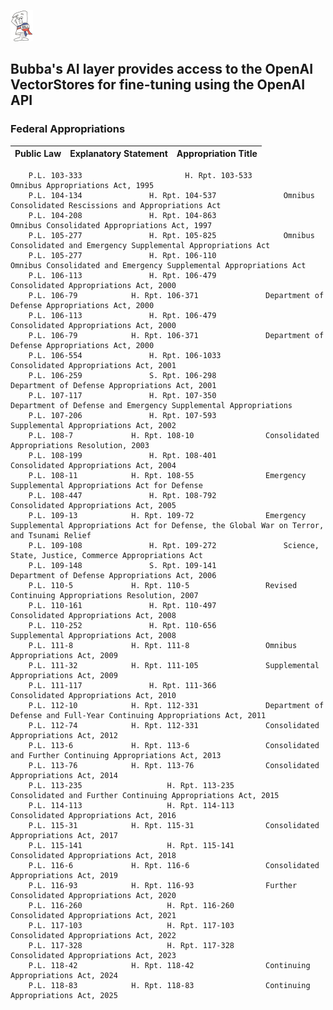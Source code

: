 ![](https://github.com/is-leeroy-jenkins/Bubba/blob/master/Resources/Assets/GitHubImages/Appropriation.png)



## Bubba's AI layer provides access to the OpenAI VectorStores for fine-tuning using the OpenAI API

### Federal Appropriations


|               Public Law                     |           Explanatory Statement       |	  	Appropriation Title			                                                  |   
| -------------------------------------------- | --------------------------------------|----------------------------------------------------------------------------------------------------------|
		P.L. 103-333	                   H. Rpt. 103-533 	                         Omnibus Appropriations Act, 1995
        P.L. 104-134			   H. Rpt. 104-537				 Omnibus Consolidated Rescissions and Appropriations Act
		P.L. 104-208			   H. Rpt. 104-863 			         Omnibus Consolidated Appropriations Act, 1997
		P.L. 105-277			   H. Rpt. 105-825				 Omnibus Consolidated and Emergency Supplemental Appropriations Act
		P.L. 105-277 			   H. Rpt. 106-110 			         Omnibus Consolidated and Emergency Supplemental Appropriations Act
		P.L. 106-113			   H. Rpt. 106-479 			         Consolidated Appropriations Act, 2000
		P.L. 106-79			   H. Rpt. 106-371				 Department of Defense Appropriations Act, 2000
		P.L. 106-113			   H. Rpt. 106-479				 Consolidated Appropriations Act, 2000
		P.L. 106-79			   H. Rpt. 106-371				 Department of Defense Appropriations Act, 2000
		P.L. 106-554			   H. Rpt. 106-1033			         Consolidated Appropriations Act, 2001
		P.L. 106-259			   S. Rpt. 106-298				 Department of Defense Appropriations Act, 2001
		P.L. 107-117			   H. Rpt. 107-350				 Department of Defense and Emergency Supplemental Appropriations
		P.L. 107-206			   H. Rpt. 107-593				 Supplemental Appropriations Act, 2002
		P.L. 108-7			   H. Rpt. 108-10				 Consolidated Appropriations Resolution, 2003
		P.L. 108-199			   H. Rpt. 108-401				 Consolidated Appropriations Act, 2004
		P.L. 108-11			   H. Rpt. 108-55				 Emergency Supplemental Appropriations Act for Defense
		P.L. 108-447			   H. Rpt. 108-792				 Consolidated Appropriations Act, 2005
		P.L. 109-13			   H. Rpt. 109-72				 Emergency Supplemental Appropriations Act for Defense, the Global War on Terror, and Tsunami Relief
		P.L. 109-108			   H. Rpt. 109-272				 Science, State, Justice, Commerce Appropriations Act
		P.L. 109-148			   S. Rpt. 109-141				 Department of Defense Appropriations Act, 2006
		P.L. 110-5			   H. Rpt. 110-5				 Revised Continuing Appropriations Resolution, 2007
		P.L. 110-161			   H. Rpt. 110-497				 Consolidated Appropriations Act, 2008
		P.L. 110-252			   H. Rpt. 110-656				 Supplemental Appropriations Act, 2008
		P.L. 111-8			   H. Rpt. 111-8				 Omnibus Appropriations Act, 2009
		P.L. 111-32			   H. Rpt. 111-105				 Supplemental Appropriations Act, 2009
		P.L. 111-117			   H. Rpt. 111-366				 Consolidated Appropriations Act, 2010
		P.L. 112-10			   H. Rpt. 112-331				 Department of Defense and Full-Year Continuing Appropriations Act, 2011
		P.L. 112-74			   H. Rpt. 112-331				 Consolidated Appropriations Act, 2012
		P.L. 113-6			   H. Rpt. 113-6				 Consolidated and Further Continuing Appropriations Act, 2013
		P.L. 113-76			   H. Rpt. 113-76				 Consolidated Appropriations Act, 2014
		P.L. 113-235		           H. Rpt. 113-235				 Consolidated and Further Continuing Appropriations Act, 2015
		P.L. 114-113		           H. Rpt. 114-113				 Consolidated Appropriations Act, 2016
		P.L. 115-31			   H. Rpt. 115-31				 Consolidated Appropriations Act, 2017
		P.L. 115-141		           H. Rpt. 115-141				 Consolidated Appropriations Act, 2018
		P.L. 116-6			   H. Rpt. 116-6				 Consolidated Appropriations Act, 2019
		P.L. 116-93			   H. Rpt. 116-93				 Further Consolidated Appropriations Act, 2020
		P.L. 116-260		           H. Rpt. 116-260				 Consolidated Appropriations Act, 2021
		P.L. 117-103		           H. Rpt. 117-103				 Consolidated Appropriations Act, 2022
		P.L. 117-328		           H. Rpt. 117-328				 Consolidated Appropriations Act, 2023
		P.L. 118-42			   H. Rpt. 118-42				 Continuing Appropriations Act, 2024
		P.L. 118-83			   H. Rpt. 118-83				 Continuing Appropriations Act, 2025
